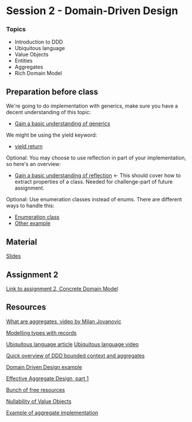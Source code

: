 # Session 2 - Domain-Driven Design

### Topics
* Introduction to DDD
* Ubiquitous language
* Value Objects
* Entities
* Aggregates
* Rich Domain Model

## Preparation before class
We're going to do implementation with generics, make sure you have a decent understanding of this topic:
* [Gain a basic understanding of generics](https://learn.microsoft.com/en-us/dotnet/csharp/fundamentals/types/generics)

We might be using the yield keyword:
* [yield return](https://learn.microsoft.com/en-us/dotnet/csharp/language-reference/statements/yield)

Optional: You may choose to use reflection in part of your implementation, so here's an overview:
* [Gain a basic understanding of reflection](https://learn.microsoft.com/en-us/dotnet/framework/reflection-and-codedom/viewing-type-information) <- This should cover how to extract properties of a class. Needed for challenge-part of future assignment.

Optional: Use enumeration classes instead of enums. There are different ways to handle this:
* [Enumeration class](https://lostechies.com/jimmybogard/2008/08/12/enumeration-classes/)
* [Other example](https://learn.microsoft.com/en-us/dotnet/architecture/microservices/microservice-ddd-cqrs-patterns/enumeration-classes-over-enum-types)

## Material


[Slides](https://viaucdk-my.sharepoint.com/:p:/g/personal/trmo_viauc_dk/EVvcb1HiSDRMqaBDiaP3mbYBWdVp3j-cdu5bWb0KH3rzeg?e=55K7OV)


## Assignment 2
[Link to assignment 2, Concrete Domain Model](https://viaucdk-my.sharepoint.com/:w:/g/personal/trmo_viauc_dk/Ed3mVu9vXNdDi5FSc5OWNKgBeI0HTDS6F8Ch3_UhOkAAqw?e=U4h6P3)

## Resources
[What are aggregates, video by Milan Jovanovic](https://www.youtube.com/watch?v=Pkvt87yL6Gs)

[Modelling types with records](https://www.youtube.com/watch?v=DW0BgHc6TRQ)

[Ubiquitous language article](https://www.lullabot.com/articles/naming-content-types-using-ubiquitous-language)
[Ubiquitous language video](https://youtu.be/_zWMjMUHinc?si=MXmy1VnDivOGWoQO)

[Quick overview of DDD bounded context and aggregates](https://www.youtube.com/watch?v=vRVHdCbrHGA)

[Domain Driven Design example](https://www.youtube.com/watch?v=fO2T5tRu3DE)

[Effective Aggregate Design, part 1](https://www.dddcommunity.org/wp-content/uploads/files/pdf_articles/Vernon_2011_1.pdf)

[Bunch of free resources](https://github.com/ddd-crew)

[Nullability of Value Objects](https://enterprisecraftsmanship.com/posts/nulls-in-value-objects/)

[Example of aggregate implementation](https://www.youtube.com/watch?v=weGLBPky43U)

